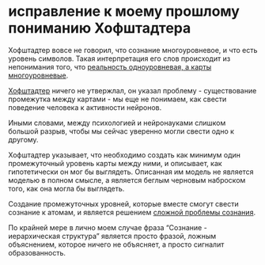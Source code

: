 # исправление к моему прошлому пониманию Хофштадтера
Хофштадтер вовсе не говорил, что сознание многоуровневое, и что есть уровень символов. Такая интерпретация его слов происходит из непонимания того, что [реальность одноуровневая, а карты многоуровневые](%D1%80%D0%B5%D0%B4%D1%83%D0%BA%D1%86%D0%B8%D0%BE%D0%BD%D0%B8%D0%B7%D0%BC%20%D0%B8%20%D0%B8%D0%B5%D1%80%D0%B0%D1%80%D1%85%D0%B8%D1%87%D0%B5%D1%81%D0%BA%D0%B0%D1%8F%20%D1%81%D1%82%D1%80%D1%83%D0%BA%D1%82%D1%83%D1%80%D0%B0%20%D0%BA%D0%B0%D1%80%D1%82%D1%8B).

[Хофштадтер](../../../../../../%D0%B0%D0%BD%D0%B0%D1%82%D1%82%D0%B0/%D0%BF%D0%BE%D0%BD%D1%8F%D1%82%D0%B8%D1%8F%2C%20%D1%81%D0%B2%D1%8F%D0%B7%D0%B0%D0%BD%D0%BD%D1%8B%D0%B5%20%D1%81%20%D0%AF/strange%20loop/%D1%83%D1%81%D1%82%D1%80%D0%BE%D0%B9%D1%81%D1%82%D0%B2%D0%BE%20%D1%81%D0%BE%D0%B7%D0%BD%D0%B0%D0%BD%D0%B8%D1%8F%20%D0%BF%D0%BE%20%D0%A5%D0%BE%D1%84%D1%88%D1%82%D0%B0%D0%B4%D1%82%D0%B5%D1%80%D1%83.md) ничего не утвержлал, он указал проблему - существование промежутка между картами - мы еще не понимаем, как свести поведение человека к активности нейронов.

Иными словами, между психологией и нейронауками слишком большой разрыв, чтобы мы сейчас уверенно могли свести одно к другому. 

Хофштадтер указывает, что необходимо создать как минимум один промежуточный уровень карты между ними, и описывает, как гипотетически он мог бы выглядеть. Описанная им модель не является моделью в полном смысле, а является беглым черновым наброском того, как она могла бы выглядеть.

Создание промежуточных уровней, которые вместе смогут свести сознание к атомам, и является решением [сложной проблемы сознания](%D1%81%D0%BB%D0%BE%D0%B6%D0%BD%D0%B0%D1%8F%20%D0%BF%D1%80%D0%BE%D0%B1%D0%BB%D0%B5%D0%BC%D0%B0%20%D1%81%D0%BE%D0%B7%D0%BD%D0%B0%D0%BD%D0%B8%D1%8F).

По крайней мере в лично моем случае фраза “Сознание - иерархическая структура” является просто фразой, ложным объяснением, которое ничего не объясняет, а просто сигналит образованность.
